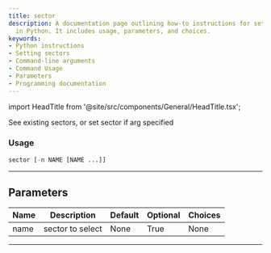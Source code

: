 ```yaml
---
title: sector
description: A documentation page outlining how-to instructions for setting sectors
  in Python. It includes usage, parameters, and choices.
keywords:
- Python instructions
- Setting sectors
- Command-line arguments
- Command Usage
- Parameters
- Programming documentation
---
```


import HeadTitle from '@site/src/components/General/HeadTitle.tsx';

<HeadTitle title="sector - Sia - Stocks - Reference | OpenBB Terminal Docs" />

See existing sectors, or set sector if arg specified

### Usage

```python
sector [-n NAME [NAME ...]]
```

---

## Parameters

| Name | Description | Default | Optional | Choices |
| ---- | ----------- | ------- | -------- | ------- |
| name | sector to select | None | True | None |

---
